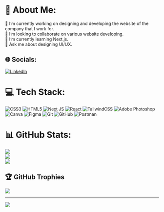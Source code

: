 # 💫 About Me:
🔭 I’m currently working on designing and developing the website of the company that I work for.<br>👯 I’m looking to collaborate on various website developing.<br>🌱 I’m currently learning Next.js.<br>💬 Ask me about designing UI/UX.<br>


## 🌐 Socials:
[![LinkedIn](https://img.shields.io/badge/LinkedIn-%230077B5.svg?logo=linkedin&logoColor=white)](https://linkedin.com/in/fatemeh-keshvari-zamir) 

# 💻 Tech Stack:
![CSS3](https://img.shields.io/badge/css3-%231572B6.svg?style=for-the-badge&logo=css3&logoColor=white) ![HTML5](https://img.shields.io/badge/html5-%23E34F26.svg?style=for-the-badge&logo=html5&logoColor=white) ![Next JS](https://img.shields.io/badge/Next-black?style=for-the-badge&logo=next.js&logoColor=white) ![React](https://img.shields.io/badge/react-%2320232a.svg?style=for-the-badge&logo=react&logoColor=%2361DAFB) ![TailwindCSS](https://img.shields.io/badge/tailwindcss-%2338B2AC.svg?style=for-the-badge&logo=tailwind-css&logoColor=white) ![Adobe Photoshop](https://img.shields.io/badge/adobe%20photoshop-%2331A8FF.svg?style=for-the-badge&logo=adobe%20photoshop&logoColor=white) ![Canva](https://img.shields.io/badge/Canva-%2300C4CC.svg?style=for-the-badge&logo=Canva&logoColor=white) ![Figma](https://img.shields.io/badge/figma-%23F24E1E.svg?style=for-the-badge&logo=figma&logoColor=white) ![Git](https://img.shields.io/badge/git-%23F05033.svg?style=for-the-badge&logo=git&logoColor=white) ![GitHub](https://img.shields.io/badge/github-%23121011.svg?style=for-the-badge&logo=github&logoColor=white) ![Postman](https://img.shields.io/badge/Postman-FF6C37?style=for-the-badge&logo=postman&logoColor=white)
# 📊 GitHub Stats:
![](https://github-readme-stats.vercel.app/api?username=fatemekeshvarizamir&theme=shadow_green&hide_border=false&include_all_commits=false&count_private=false)<br/>
![](https://github-readme-streak-stats.herokuapp.com/?user=fatemekeshvarizamir&theme=shadow_green&hide_border=false)<br/>
![](https://github-readme-stats.vercel.app/api/top-langs/?username=fatemekeshvarizamir&theme=shadow_green&hide_border=false&include_all_commits=false&count_private=false&layout=compact)

## 🏆 GitHub Trophies
![](https://github-profile-trophy.vercel.app/?username=fatemekeshvarizamir&theme=rose&no-frame=false&no-bg=true&margin-w=4)

---
[![](https://visitcount.itsvg.in/api?id=fatemekeshvarizamir&icon=0&color=3)](https://visitcount.itsvg.in)

<!-- Proudly created with GPRM ( https://gprm.itsvg.in ) -->
